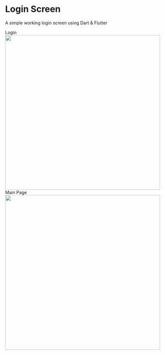 # Login Screen
A simple working login screen using Dart & Flutter
<div>Login</div>

<img src="https://i.imgur.com/8Hh9lxh.png" width="500px"/>


<div>Main Page</div>

<img src="https://github.com/ZeAndradee/Login-Screen/assets/59659214/489a22d9-5610-4044-912f-fa100102fc6d" width="500px"/>
